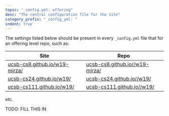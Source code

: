 ```yaml
---
topic: "_config.yml: offering"
desc: "The central configuration file for the site"
category_prefix: "_config_yml: "
indent: true
---
```


The settings listed below should be present in every `_config.yml` file that for an offering level repo, such as:

| Site | Repo |
|------|------|
| [ucsb-cs8.github.io/w19-mirza/](https://ucsb-cs8.github.io/w19-mirza/) | [ucsb-cs8.github.io//w19-mirza/](https://github.com/ucsb-cs8.github.io/w19-mirza/) |
| [ucsb-cs24.github.io/w19/](https://ucsb-cs24.github.io/w19/) | [ucsb-cs24.github.io//w19/](https://github.com/ucsb-cs24.github.io/w19-mirza/) | 
| [ucsb-cs111.github.io/w19/](https://ucsb-cs111.github.io/w19/) | [ucsb-cs111.github.io//w19/](https://github.com/ucsb-cs111.github.io/w19/) |

etc.



TODO: FILL THIS IN

